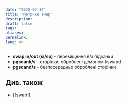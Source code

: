 ```yaml
---
date: "2025-07-14"
title: "Метрики swap"
description: 
draft: false
tags: 
aliases: 
permalink: 
lang: uk
---
```


- **swap in/out (si/so)** - переміщення в/з підкачки
- **pgscank/s** - сторінки, оброблені демоном kswapd
- **pgscand/s** - безпосередньо оброблені сторінки

## Див. також

- [[swap]]